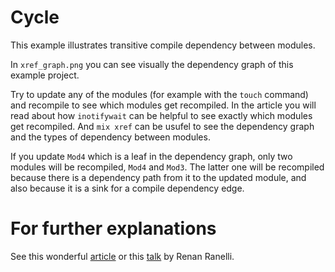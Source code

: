 # Cycle

This example illustrates transitive compile dependency between modules.

In `xref_graph.png` you can see visually the dependency graph of this example project.

Try to update any of the modules (for example with the `touch` command) and recompile to see
which modules get recompiled. In the article you will read about how `inotifywait` can be helpful to
see exactly which modules get recompiled. And `mix xref` can be usufel to see the dependency graph and the types
of dependency between modules.

If you update `Mod4` which is a leaf in the dependency graph, only two modules will be recompiled,
`Mod4` and `Mod3`. The latter one will be recompiled because there is a dependency path from it to the updated module,
and also because it is a sink for a compile dependency edge.



# For further explanations
See this wonderful [article](https://milhouse.dev/2016/08/11/understanding-elixir-recompilation/)
or this [talk](https://www.youtube.com/watch?v=hqaxMZAwbBA) by Renan Ranelli.


